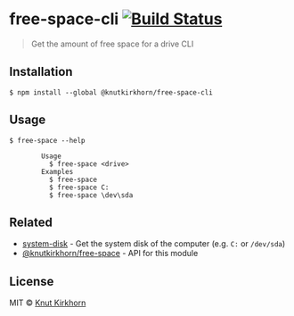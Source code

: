 # free-space-cli [![Build Status](https://travis-ci.org/knutkirkhorn/free-space-cli.svg?branch=main)](https://travis-ci.org/knutkirkhorn/free-space-cli)
> Get the amount of free space for a drive CLI

## Installation
```
$ npm install --global @knutkirkhorn/free-space-cli
```

## Usage
```
$ free-space --help

        Usage
          $ free-space <drive>
        Examples
          $ free-space
          $ free-space C:
          $ free-space \dev\sda
```

## Related
- [system-disk](https://github.com/knutkirkhorn/system-disk) - Get the system disk of the computer (e.g. `C:` or `/dev/sda`)
- [@knutkirkhorn/free-space](https://github.com/knutkirkhorn/free-space) - API for this module

## License
MIT © [Knut Kirkhorn](LICENSE)
